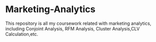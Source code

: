 # Marketing-Analytics

This repository is all my coursework related with marketing analytics, including Conjoint Analysis, RFM Analysis, Cluster Analysis,CLV Calculation,etc.
